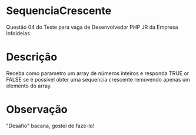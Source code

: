 # SequenciaCrescente

Questão 04 do Teste para vaga de Desenvolvedor PHP JR da Empresa InfoIdeias

# Descrição

Receba como parametro um array de números inteiros e responda TRUE or FALSE se é possível obter uma sequencia crescente removendo apenas um elemento do array.

# Observação

"Desafio" bacana, gostei de faze-lo!